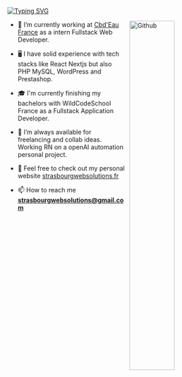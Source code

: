 [![Typing SVG](https://readme-typing-svg.demolab.com/?lines=Hello+World!+I'm+Ricardo+Martinho;Web+developer+and+UX+UI+Designer)](https://git.io/typing-svg)

 <img width="45%" align="right" alt="Github" style="margin-left: 10px" src="https://media.tenor.com/27Svs8e4rj4AAAAC/typing-monkey.gif">

- 🌿 I’m currently working at <a href="https://cbdeau.fr" target="blank">Cbd'Eau France</a> as a intern Fullstack Web Developer.

- 🖥️ I have solid experience with tech stacks like React Nextjs but also PHP MySQL, WordPress and Prestashop.

- 🎓 I'm currently finishing my bachelors with WildCodeSchool France as a Fullstack Application Developer.

- 🌇 I’m always available for freelancing and collab ideas. Working RN on a openAI automation personal project. 

- 🌊 Feel free to check out my personal website [strasbourgwebsolutions.fr](https://strasbourgwebsolutions.fr)

- 📫 How to reach me **strasbourgwebsolutions@gmail.com**
